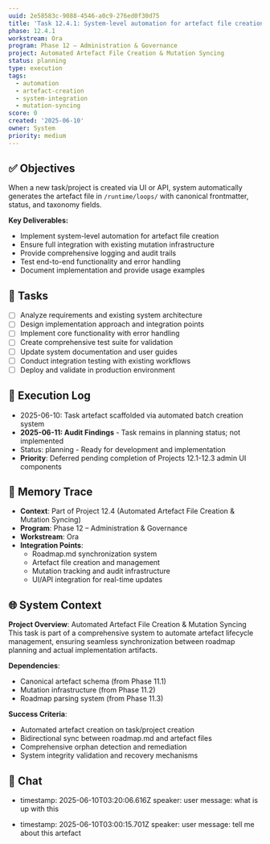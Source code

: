 ```yaml
---
uuid: 2e58583c-9088-4546-a0c9-276ed0f30d75
title: 'Task 12.4.1: System-level automation for artefact file creation'
phase: 12.4.1
workstream: Ora
program: Phase 12 – Administration & Governance
project: Automated Artefact File Creation & Mutation Syncing
status: planning
type: execution
tags:
  - automation
  - artefact-creation
  - system-integration
  - mutation-syncing
score: 0
created: '2025-06-10'
owner: System
priority: medium
---
```


## ✅ Objectives

When a new task/project is created via UI or API, system automatically generates the artefact file in `/runtime/loops/` with canonical frontmatter, status, and taxonomy fields.

**Key Deliverables:**
- Implement system-level automation for artefact file creation
- Ensure full integration with existing mutation infrastructure
- Provide comprehensive logging and audit trails
- Test end-to-end functionality and error handling
- Document implementation and provide usage examples

## 🔢 Tasks

- [ ] Analyze requirements and existing system architecture
- [ ] Design implementation approach and integration points
- [ ] Implement core functionality with error handling
- [ ] Create comprehensive test suite for validation
- [ ] Update system documentation and user guides
- [ ] Conduct integration testing with existing workflows
- [ ] Deploy and validate in production environment

## 🧾 Execution Log

- 2025-06-10: Task artefact scaffolded via automated batch creation system
- **2025-06-11: Audit Findings** - Task remains in planning status; not implemented
- Status: planning - Ready for development and implementation
- **Priority**: Deferred pending completion of Projects 12.1-12.3 admin UI components

## 🧠 Memory Trace

- **Context**: Part of Project 12.4 (Automated Artefact File Creation & Mutation Syncing)
- **Program**: Phase 12 – Administration & Governance
- **Workstream**: Ora
- **Integration Points**: 
  - Roadmap.md synchronization system
  - Artefact file creation and management
  - Mutation tracking and audit infrastructure
  - UI/API integration for real-time updates

## 🌐 System Context

**Project Overview**: Automated Artefact File Creation & Mutation Syncing
This task is part of a comprehensive system to automate artefact lifecycle management, ensuring seamless synchronization between roadmap planning and actual implementation artifacts.

**Dependencies**:
- Canonical artefact schema (from Phase 11.1)
- Mutation infrastructure (from Phase 11.2)
- Roadmap parsing system (from Phase 11.3)

**Success Criteria**:
- Automated artefact creation on task/project creation
- Bidirectional sync between roadmap.md and artefact files
- Comprehensive orphan detection and remediation
- System integrity validation and recovery mechanisms

## 💬 Chat

- timestamp: 2025-06-10T03:20:06.616Z
  speaker: user
  message: what is up with this


- timestamp: 2025-06-10T03:00:15.701Z
  speaker: user
  message: tell me about this artefact
